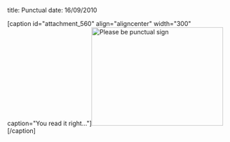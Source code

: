 title: Punctual
date: 16/09/2010

[caption id="attachment_560" align="aligncenter" width="300" caption="You read it right..."]<a href="http://www.tlvince.com/blog/wp-content/uploads/2010/08/dsc00415.jpg"><img src="http://www.tlvince.com/blog/wp-content/uploads/2010/08/dsc00415-300x225.jpg" alt="Please be punctual sign" title="Punctual" width="300" height="225" class="size-medium wp-image-560" /></a>[/caption] 
